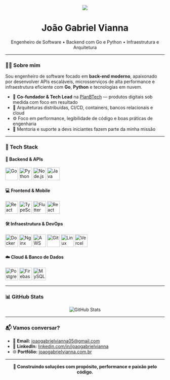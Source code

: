                       
<p align="center">
  <img src="https://user-images.githubusercontent.com/52347812/137624699-ce6bb7ee-eb84-46f1-ac69-c4b78b22db90.png" />
</p>  
 
<h1 align="center">João Gabriel Vianna</h1>
<p align="center">
  Engenheiro de Software • Backend com Go e Python • Infraestrutura e Arquitetura
</p>

---

### 👨‍💻 Sobre mim  

Sou engenheiro de software focado em **back-end moderno**, apaixonado por desenvolver APIs escaláveis, microsserviços de alta performance e infraestrutura eficiente com **Go**, **Python** e tecnologias em nuvem.  

- 🚀 **Co-fundador & Tech Lead** na [PlanBTech](https://planbtech.com.br) — produtos digitais sob medida com foco em resultado  
- 🧠 Arquiteturas distribuídas, CI/CD, containers, bancos relacionais e cloud  
- ⚙️ Foco em performance, legibilidade de código e boas práticas de engenharia  
- 🤝 Mentoria e suporte a devs iniciantes fazem parte da minha missão  

---

### 🧰 Tech Stack

#### 🔧 Backend & APIs
<p>
  <img src="https://cdn.jsdelivr.net/gh/devicons/devicon@latest/icons/go/go-original-wordmark.svg" height="40" alt="Go" />
  <img src="https://cdn.jsdelivr.net/gh/devicons/devicon@latest/icons/python/python-original.svg" height="40" alt="Python" />
  <img src="https://cdn.jsdelivr.net/gh/devicons/devicon@latest/icons/nodejs/nodejs-original.svg" height="40" alt="Node.js" />
  <img src="https://cdn.jsdelivr.net/gh/devicons/devicon@latest/icons/java/java-original.svg" height="40" alt="Java" />
</p>

#### 💻 Frontend & Mobile
<p>
  <img src="https://cdn.jsdelivr.net/gh/devicons/devicon@latest/icons/react/react-original.svg" height="40" alt="React" />
  <img src="https://cdn.jsdelivr.net/gh/devicons/devicon@latest/icons/typescript/typescript-original.svg" height="40" alt="TypeScript" />
  <img src="https://cdn.jsdelivr.net/gh/devicons/devicon@latest/icons/flutter/flutter-original.svg" height="40" alt="Flutter" />
  <img src="https://cdn.jsdelivr.net/gh/devicons/devicon@latest/icons/react/react-original.svg" height="40" alt="React Native" title="React Native" />
</p>

#### 🛠️ Infraestrutura & DevOps
<p>
  <img src="https://cdn.jsdelivr.net/gh/devicons/devicon@latest/icons/docker/docker-original.svg" height="40" alt="Docker" />
  <img src="https://cdn.jsdelivr.net/gh/devicons/devicon@latest/icons/nginx/nginx-original.svg" height="40" alt="Nginx" />
  <img src="https://cdn.jsdelivr.net/gh/devicons/devicon@latest/icons/amazonwebservices/amazonwebservices-original-wordmark.svg" height="40" alt="AWS" />
  <img src="https://cdn.jsdelivr.net/gh/devicons/devicon@latest/icons/git/git-original.svg" height="40" alt="Git" />
  <img src="https://cdn.jsdelivr.net/gh/devicons/devicon@latest/icons/linux/linux-original.svg" height="40" alt="Linux" />
  <img src="https://cdn.jsdelivr.net/gh/devicons/devicon@latest/icons/vercel/vercel-original.svg" height="40" alt="Vercel" />
</p>

#### ☁️ Cloud & Banco de Dados
<p>
  <img src="https://cdn.jsdelivr.net/gh/devicons/devicon@latest/icons/postgresql/postgresql-original.svg" height="40" alt="PostgreSQL" />
  <img src="https://cdn.jsdelivr.net/gh/devicons/devicon@latest/icons/firebase/firebase-original.svg" height="40" alt="Firebase" />
  <img src="https://cdn.jsdelivr.net/gh/devicons/devicon@latest/icons/mysql/mysql-original.svg" height="40" alt="MySQL" />
</p>

---

### 📊 GitHub Stats

<p align="center">
  <img src="https://github-readme-stats.vercel.app/api?username=joaogabrielvianna&show_icons=true&theme=radical" alt="GitHub Stats" />
</p>

---

### 📬 Vamos conversar?

- 📩 **Email:** [joaogabrielvianna05@gmail.com](mailto:joaogabrielvianna05@gmail.com)  
- 💼 **LinkedIn:** [linkedin.com/in/joaogabrielvianna](https://www.linkedin.com/in/joaogabrielvianna/)  
- 🌐 **Portfólio:** [joaogabrielvianna.com.br](https://joaogabrielvianna.com.br)

---

<p align="center">
  <strong>🧩 Construindo soluções com propósito, performance e paixão pelo código.</strong>
</p>
